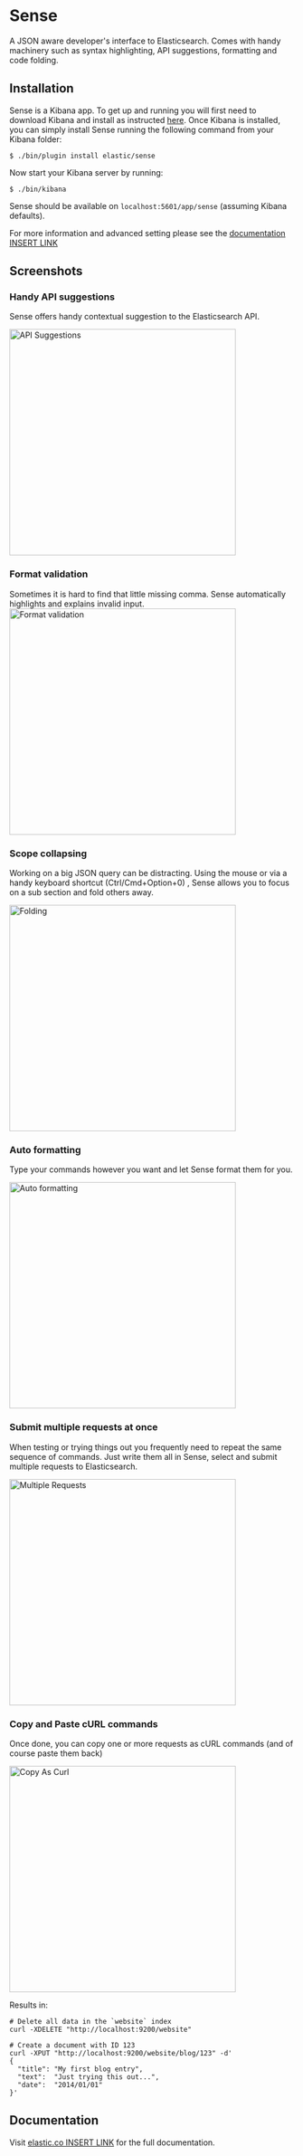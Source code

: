 Sense
=====

A JSON aware developer's interface to Elasticsearch. Comes with handy machinery such as syntax highlighting, API suggestions, formatting and code folding.

Installation
-----

Sense is a Kibana app. To get up and running you will first need to download Kibana and install as instructed [here](https://www.elastic.co/downloads/kibana). Once Kibana is installed, you can simply install Sense running the following command from your Kibana folder:

```
$ ./bin/plugin install elastic/sense
```

Now start your Kibana server by running:

```
$ ./bin/kibana
```

Sense should be available on `localhost:5601/app/sense` (assuming Kibana defaults).

For more information and advanced setting please see the [documentation INSERT LINK]()


Screenshots
-----


### Handy API suggestions

Sense offers handy contextual suggestion to the Elasticsearch API.

<img src="https://github.com/bleskes/sense/raw/readme/docs/images/readme_api_suggestions.png" width="400px" title="API Suggestions">

### Format validation

Sometimes it is hard to find that little missing comma. Sense automatically highlights and explains invalid input.
<img src="https://github.com/bleskes/sense/raw/readme/docs/images/readme_errors.png" width="400px" title="Format validation">

### Scope collapsing

Working on a big JSON query can be distracting. Using the mouse or via a handy keyboard shortcut (Ctrl/Cmd+Option+0)
, Sense allows you to focus on a sub section and fold others away.

<img src="https://github.com/bleskes/sense/raw/readme/docs/images/readme_api_suggestions.png" width="400px" title="Folding">

### Auto formatting

Type your commands however you want and let Sense format them for you.

<img src="https://github.com/bleskes/sense/raw/readme/docs/images/readme_auto_formatting_mix.png" width="400px" title="Auto formatting">

### Submit multiple requests at once

When testing or trying things out you frequently need to repeat the same sequence of commands.
Just write them all in Sense, select and submit multiple requests to Elasticsearch.

<img src="https://github.com/bleskes/sense/raw/readme/docs/images/readme_multiple_requests.png" width="400px" title="Multiple Requests">

### Copy and Paste cURL commands

Once done, you can copy one or more requests as cURL commands (and of course paste them back)

<img src="https://github.com/bleskes/sense/raw/readme/docs/images/readme_copy_as_curl.png" width="400px" title="Copy As Curl">

Results in:

```
# Delete all data in the `website` index
curl -XDELETE "http://localhost:9200/website"

# Create a document with ID 123
curl -XPUT "http://localhost:9200/website/blog/123" -d'
{
  "title": "My first blog entry",
  "text":  "Just trying this out...",
  "date":  "2014/01/01"
}'
```



Documentation
--------

Visit [elastic.co INSERT LINK]() for the full documentation.


